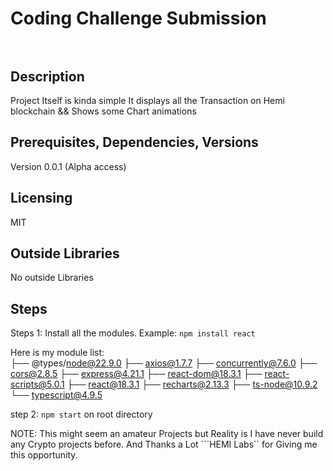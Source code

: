 # Coding Challenge Submission <br><br>

## Description
 Project Itself is kinda simple It displays all the Transaction on Hemi blockchain && Shows some Chart animations
## Prerequisites, Dependencies, Versions
Version 0.0.1 (Alpha access)

## Licensing
MIT 
## Outside Libraries
No outside Libraries

## Steps
Steps 1: Install all the modules.  Example: ```npm install react```

Here is my module list:  
├── @types/node@22.9.0
├── axios@1.7.7
├── concurrently@7.6.0
├── cors@2.8.5
├── express@4.21.1
├── react-dom@18.3.1
├── react-scripts@5.0.1
├── react@18.3.1
├── recharts@2.13.3
├── ts-node@10.9.2
└── typescript@4.9.5

step 2: ``npm start``  on root directory 




NOTE: This might seem an amateur Projects but Reality is I have never build any Crypto projects before.
      And Thanks a Lot ```HEMI Labs`` for Giving me this opportunity.
